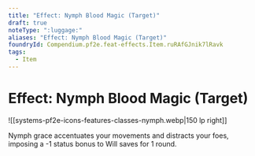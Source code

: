 ```yaml
---
title: "Effect: Nymph Blood Magic (Target)"
draft: true
noteType: ":luggage:"
aliases: "Effect: Nymph Blood Magic (Target)"
foundryId: Compendium.pf2e.feat-effects.Item.ruRAfGJnik7lRavk
tags:
  - Item
---
```


# Effect: Nymph Blood Magic (Target)
![[systems-pf2e-icons-features-classes-nymph.webp|150 lp right]]

Nymph grace accentuates your movements and distracts your foes, imposing a -1 status bonus to Will saves for 1 round.
